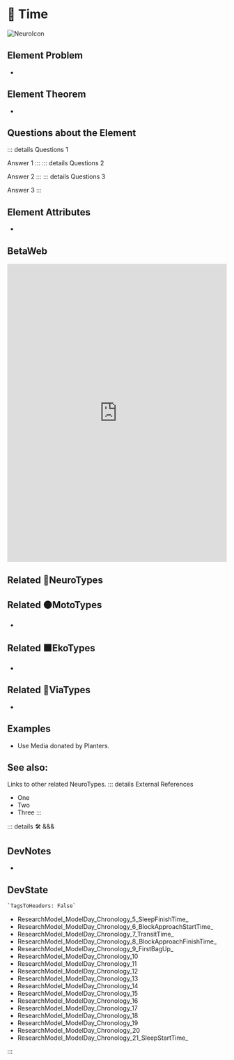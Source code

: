 
# 💜 <neuro>Time</neuro>

![NeuroIcon](/Neuro/Neuro_Icon.png)

## Element Problem

-

## Element Theorem

-

## Questions about the Element

::: details Questions 1

Answer 1
:::
::: details Questions 2

Answer 2
:::
::: details Questions 3

Answer 3
:::

## Element Attributes

-

## BetaWeb

<iframe
    width="100%"
    height="684"
    frameborder="0"
    src="https://observablehq.com/embed/@d3/force-directed-graph/2?cells=chart"
></iframe>

## Related 💜<neuro>NeuroTypes</neuro>

## Related 🟠<moto>MotoTypes</moto>

-

## Related 🟩<eko>EkoTypes</eko>

-

## Related 🔻<via>ViaTypes</via>

-

## Examples

- Use Media donated by Planters.

## See also:

Links to other related NeuroTypes.
::: details External References

- One
- Two
- Three
:::

<!-- =================================================== -->
<!-- =================================================== -->
<!-- =================================================== -->
<!-- =================================================== -->
<!-- =================================================== -->
::: details 🛠 <dev>&&&</dev>

## DevNotes

-

## DevState

```py
`TagsToHeaders: False`
```

- ResearchModel_ModelDay_Chronology_5_SleepFinishTime_
- ResearchModel_ModelDay_Chronology_6_BlockApproachStartTime_
- ResearchModel_ModelDay_Chronology_7_TransitTime_
- ResearchModel_ModelDay_Chronology_8_BlockApproachFinishTime_
- ResearchModel_ModelDay_Chronology_9_FirstBagUp_
- ResearchModel_ModelDay_Chronology_10
- ResearchModel_ModelDay_Chronology_11
- ResearchModel_ModelDay_Chronology_12
- ResearchModel_ModelDay_Chronology_13
- ResearchModel_ModelDay_Chronology_14
- ResearchModel_ModelDay_Chronology_15
- ResearchModel_ModelDay_Chronology_16
- ResearchModel_ModelDay_Chronology_17
- ResearchModel_ModelDay_Chronology_18
- ResearchModel_ModelDay_Chronology_19
- ResearchModel_ModelDay_Chronology_20
- ResearchModel_ModelDay_Chronology_21_SleepStartTime_  

:::
